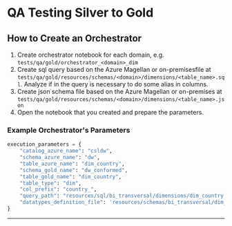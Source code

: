 # QA Testing Silver to Gold
## How to Create an Orchestrator
1. Create orchestrator notebook for each domain, e.g. `tests/qa/gold/orchestrator_<domain>_dim`
2. Create sql query based on the Azure Magellan or on-premisesfile at `tests/qa/gold/resources/schemas/<domain>/dimensions/<table_name>.sql`. Analyze if in the query is necessary to do some alias in columns.
3. Create json schema file based on the Azure Magellan or on-premises at `tests/qa/gold/resources/schemas/<domain>/dimensions/<table_name>.json`
3. Open the notebook that you created and prepare the parameters.

### Example Orchestrator's Parameters
```python
execution_parameters = {
    "catalog_azure_name": "csldw",
    "schema_azure_name": "dw",
    "table_azure_name": "dim_country",
    "schema_gold_name": "dw_conformed",
    "table_gold_name": "dim_country",
    "table_type": "dim",
    "col_prefix": "country_",
    "query_path": "resources/sql/bi_transversal/dimensions/dim_country.sql",
    "datatypes_definition_file": 'resources/schemas/bi_transversal/dim_country.json',
}
```

<!-- ## Data Tests
For each table are execute these data tests:
```
################### GREAT EXPECTATIONS FAILED! ##################
expect_column_unique_value_count_to_be_between               True
expect_column_to_exist                                       True
expect_column_same_scale                                     True
expect_same_content_rows                                     True
expect_column_same_sqlserver_datatype                        True
expect_column_same_encoding                                  True
expect_column_values_to_be_of_type                           True
expect_table_column_count_to_equal                           True
expect_column_values_to_not_be_null                          True
expect_column_values_to_be_in_set                            True
expect_corresponding_dims                                    False
expect_column_same_precision                                 True
expect_column_same_datetime_precision                        True
expect_column_same_character_maximum_length                  True
expect_table_row_count_to_equal                              True
#################################################################
```
This log is show in orchestrators notebooks.

### Expect equal count by rows
- **What this test do?** This test verifies whether the row count in the observed dataset matches the expected dataset.
- **Expectation's name**: `expect_table_row_count_to_equal`
- [Documentation of expectation](https://greatexpectations.io/expectations/expect_table_row_count_to_equal?filterType=Backend%20support&gotoPage=undefined&showFilters=true&viewType=Completeness&subFilterValues=spark)
- **Type of tables that this test is executed**: fact and dim

### Expect equal count by columns
- **What this test do?** This data test is designed to verify whether the column count of an observed DataFrame (`df_observed`) matches the expected column count of another DataFrame (`df_expected`).
- **Expectation's name**: `expect_table_column_count_to_equal`
- [Documentation of expectation](https://greatexpectations.io/expectations/expect_table_column_count_to_equal?filterType=Backend%20support&gotoPage=undefined&showFilters=true&viewType=Completeness&subFilterValues=spark)
- **Type of tables that this test is executed**: fact and dim

### Expect column exists
- **What this test do?** Loop through each column name in the DataFrame and create an expectation for its existence.
- **Expectation's name**: `expect_column_to_exist`
- [Documentation of expectation](https://greatexpectations.io/expectations/expect_column_to_exist?filterType=Backend%20support&gotoPage=undefined&showFilters=true&viewType=Completeness&subFilterValues=spark)
- **Type of tables that this test is executed**: fact and dim
- **Columns**: `df_expected.columns`

### Expect same type (Spark)
- **What this test do?** Expect a column to contain values of a specified data type.
- **Expectation's name**: `expect_column_values_to_be_of_type`
- [Documentation of expectation](https://greatexpectations.io/expectations/expect_column_values_to_be_of_type?filterType=Backend%20support&gotoPage=undefined&showFilters=true&viewType=Completeness&subFilterValues=spark)
- **Type of tables that this test is executed**: fact and dim
- **Columns**: `list_col_names_target` and `list_col_types_target` -->

<!-- ### Expect column not be null
- **What this test do?** Expect the column values to not be null.
- **Expectation's name**: `expect_column_values_to_not_be_null`
- [Documentation of expectation](https://greatexpectations.io/expectations/expect_column_values_to_not_be_null?filterType=Backend%20support&gotoPage=undefined&showFilters=true&viewType=Completeness&subFilterValues=spark)
- **Type of tables that this test is executed**: fact and dim
- **Columns**: `list_cols_not_be_null`

### Expect same total unique count values rows per columns
- **What this test do?** This data test verify the uniqueness of values in specific columns of the data. It aims to ensure that the number of unique values observed in a column matches the number of unique values expected in that column.
- **Expectation's name**: `expect_column_unique_value_count_to_be_between`
- [Documentation of expectation](https://greatexpectations.io/expectations/expect_column_unique_value_count_to_be_between?filterType=Backend%20support&gotoPage=undefined&showFilters=true&viewType=Completeness&subFilterValues=spark)
- **Type of tables that this test is executed**: fact and dim
- **Columns**: `list_business_cols`
- **NOTES**: 
  - Great Expectations doesn't have a specific expectations to do this (08/2023). We use `expect_column_unique_value_count_to_be_between` and do a workaround to perform the test.

### Expect exists referential integrity between fact and dim
- **What this test do?** This test checks the referential integrity between a fact table and its associated dimension values. It ensures that values in the specified fact table column are within the expected set of dimension values.
- **Expectation's name**: `expect_column_values_to_be_in_set`
- [Documentation of expectation](https://greatexpectations.io/expectations/expect_column_values_to_be_in_set?filterType=Backend%20support&gotoPage=undefined&showFilters=true&viewType=Completeness&subFilterValues=spark)
- **Type of tables that this test is executed**: fact
- **Columns**: `list_fact_sk`, `list_dim_pk` and `lists_dim_values`
- **NOTES**: 
  - The test is executed by checking the referential integrity of the fact table.
  - To perform this test is necessary to validate that constraints (Surrogate Keys) exists.
  - It is requires a map between names of fact SK and dim PK. Example:
  ```python
        +---------------+--------------------+--------------------+
        |         dim_pk|             fact_sk|          dim_values|
        +---------------+--------------------+--------------------+
        |ACCT_PROJECT_SK|FACCT_ACCT_PROJEC...|[31, 85, 65, 53, ...|
        |    DIVISION_SK|FACCT_COMPANY_REG...|[-1, 1, 6, 3, 5, ...|
        ...
        +---------------+--------------------+--------------------+
  ```
  - In summary, we generate a collection with every distinct PK from dim table and check if all values from fact SK is contained in this collection. If a value only exists in SK fact table we have an orphaned value.
  - Great Expectations doesn't have a specific expectations to do this (08/2023). We use `expect_column_values_to_be_in_set` and do a workaround to perform the test.
- Example:

![dim_ref_integraty_fact](images/referential_integraty_great_exp-fact.png)

![dim_ref_integraty](images/referential_integraty_great_exp.png)

### Expect Corresponding Dimensions with Measures
- **What this test do?** Check the measures with corresponding dims business key column(s) for each involved dimensions.
- **Expectation's name**: `expect_same_content_rows`
- **Type of tables that this test is executed**: fact
- **The requires of this test**: *"So...other than the Readme file to make sure to mention that you guys are truly covering the SQL datatypes comparisons checks, we have noticed that the measures have to be tested *with corresponding dimensions business key column(s), for each involved dimensions* Ex.: with Account_Code for Dim_Account and not Account_SK.If you have a or some doubts about any business column(s) for a specific DIMension, we would have to check and confirm first together the one(s) that we have the most unique / distinct ( most of the time none NuLL ) values which is not a surrogate_key : as Account_Code."*


### Expect content row match
- **What this test do?** Check if the row content are equal (just business columns)
- **Expectation's name**: `expect_same_content_rows`
- **Type of tables that this test is executed**: fact and dim
- **Output msg example**: `The content rows match. Checked 9213 rows. | Checked for these cols: ['ACCOUNT_CODE', 'LEDGER_CODE', 'CURRENCY_CODE', 'CURRENCY_NAME', 'COST_CENTER_CODE']`

### Expect sqlserver datatype match
- **What this test do?** This test check in both enviroment the column: `DATETIME_PRECISION` from INFORMATION_SCHEMA table if the property are equal.
- **Expectation's name**: `expect_column_same_sqlserver_datatype`
- **Type of tables that this test is executed**: fact and dim
- **Output msg example**: `The data types match in both environments. Verified for these cols: ['FACCT_ACCTD_CR_AMOUNT', 'FACCT_ACCTD_DR_AMOUNT']`
- **NOTES**
  - If execute for fact tables, this test only test fact columns. Example: `['FACCT_ACCOUNT_SK', 'FACCT_LEDGER_SK', 'FACCT_CURRENCY_SK', 'ETL_CREATED_DATE', 'ETL_CREATED_PROCESS_ID']` here we have every columns that exists in fact table but dimensions columns that exists in this query fact will not test.

### Expect column same character maximum length
- **What this test do?** This test check in both enviroment the column: `CHARACTER_MAXIMUM_LENGTH` from INFORMATION_SCHEMA table if the property are equal.
- **Expectation's name**: `expect_column_same_character_maximum_length`
- **Type of tables that this test is executed**: fact and dim
- **Output msg example**: `The same_character_maximum_length match in both environments. Verified for these cols: ['FACCT_ACCTD_CR_AMOUNT', 'FACCT_ACCTD_DR_AMOUNT']`
- **NOTES**: 
  - This validation is only executed if the row at INFORMATION_SCHEMA is not null
  - If every columns doesn't have this property, the test will send: `This property is empty for all columns. Test skipped.`

### Expect column same precision
- **What this test do?** This test check in both enviroment the column: `NUMERIC_PRECISION` from INFORMATION_SCHEMA table if the property are equal.
- **Expectation's name**: `expect_column_same_precision`
- **Type of tables that this test is executed**: fact and dim
- **Output msg example**: `All columns have matching numeric precisions. Verified for these cols: ['FACCT_ACCTD_CR_AMOUNT', 'FACCT_ACCTD_DR_AMOUNT']`
- **NOTES**: 
  - This validation is only executed if the row at INFORMATION_SCHEMA is not null
  - If every columns doesn't have this property, the test will send: `This property is empty for all columns. Test skipped.`

### Expect column same scale
- **What this test do?** This test check in both enviroment the column: `NUMERIC_SCALE` from INFORMATION_SCHEMA table if the property are equal.
- **Expectation's name**: `expect_column_same_scale`
- **Type of tables that this test is executed**: fact and dim
- **Output msg example**: `All columns have matching numeric scales. Verified for these cols: ['FACCT_ACCTD_CR_AMOUNT', 'FACCT_ACCTD_DR_AMOUNT']`
- **NOTES**: 
  - This validation is only executed if the row at INFORMATION_SCHEMA is not null
  - If every columns doesn't have this property, the test will send: `This property is empty for all columns. Test skipped.`

### Expect column same datetime_precision
- **What this test do?** This test check in both enviroment the column: `DATETIME_PRECISION` from INFORMATION_SCHEMA table if the property are equal.
- **Expectation's name**: `expect_column_same_datetime_precision`
- **Type of tables that this test is executed**: fact and dim
- **Output msg example**: `All columns have matching datetime precision. Verified for these cols: ['FACCT_ACCTD_CR_AMOUNT', 'FACCT_ACCTD_DR_AMOUNT']`
- **NOTES**: 
  - This validation is only executed if the row at INFORMATION_SCHEMA is not null
  - If every columns doesn't have this property, the test will send: `This property is empty for all columns. Test skipped.`

### Expect column same encoding
- **What this test do?** This test check in both enviroment the column: `COLLATION_NAME` from INFORMATION_SCHEMA table if the property are equal.
- **Expectation's name**: `expect_column_same_encoding`
- **Type of tables that this test is executed**: fact and dim
- **Output msg example**: `All columns have matching encodings. Verified for these cols: ['FACCT_ACCTD_CR_AMOUNT', 'FACCT_ACCTD_DR_AMOUNT']`
- **NOTES**: 
  - This validation is only executed if the row at INFORMATION_SCHEMA is not null
  - If every columns doesn't have this property, the test will send: `This property is empty for all columns. Test skipped.` -->

---
